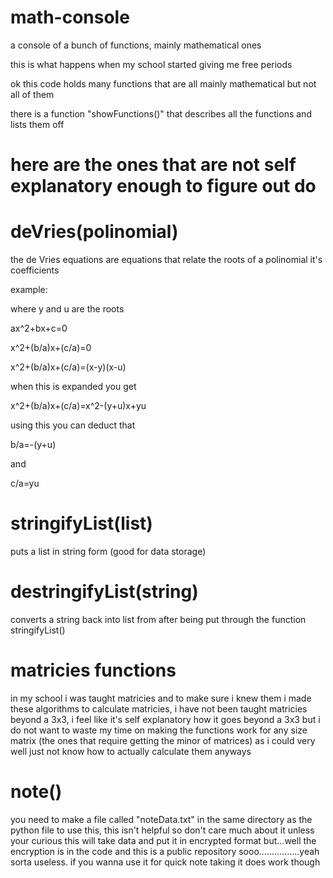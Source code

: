 # math-console
a console of a bunch of functions, mainly mathematical ones


this is what happens when my school started giving me free periods


ok this code holds many functions that are all mainly mathematical but not all of them

there is a function "showFunctions()" that describes all the functions and lists them off

# here are the ones that are not self explanatory enough to figure out do

# deVries(polinomial)

the de Vries equations are equations that relate the roots of a polinomial it's coefficients

example:

where y and u are the roots

ax^2+bx+c=0

x^2+(b/a)x+(c/a)=0

x^2+(b/a)x+(c/a)=(x-y)(x-u)

when this is expanded you get

x^2+(b/a)x+(c/a)=x^2-(y+u)x+yu

using this you can deduct that

b/a=-(y+u)

and

c/a=yu

# stringifyList(list)

puts a list in string form (good for data storage)

# destringifyList(string)

converts a string back into list from after being put through the function stringifyList()

# matricies functions

in my school i was taught matricies and to make sure i knew them i made these algorithms to calculate matricies, i have not been taught matricies beyond a 3x3, i feel like it's self explanatory how it goes beyond a 3x3 but i do not want to waste my time on making the functions work for any size matrix (the ones that require getting the minor of matrices) as i could very well just not know how to actually calculate them anyways

# note()

you need to make a file called "noteData.txt" in the same directory as the python file to use this, this isn't helpful so don't care much about it unless your curious
this will take data and put it in encrypted format but...well the encryption is in the code and this is a public repository sooo................yeah sorta useless. if you wanna use it for quick note taking it does work though
